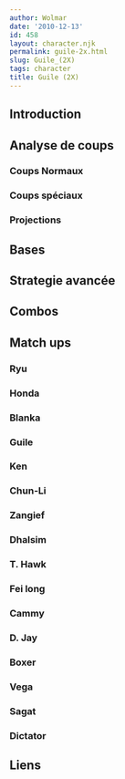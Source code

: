 ```yaml
---
author: Wolmar
date: '2010-12-13'
id: 458
layout: character.njk
permalink: guile-2x.html
slug: Guile_(2X)
tags: character
title: Guile (2X)
---
```


## Introduction

## Analyse de coups

### Coups Normaux

### Coups spéciaux

### Projections

## Bases

## Strategie avancée

## Combos

## Match ups

### Ryu

### Honda

### Blanka

### Guile

### Ken

### Chun-Li

### Zangief

### Dhalsim

### T. Hawk

### Fei long

### Cammy

### D. Jay

### Boxer

### Vega

### Sagat

### Dictator

## Liens